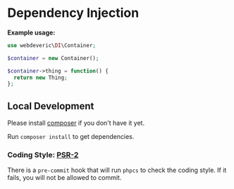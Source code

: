 # Dependency Injection

**Example usage:**

```php
use webdeveric\DI\Container;

$container = new Container();

$container->thing = function() {
  return new Thing;
};
```

## Local Development

Please install [composer](http://getcomposer.org/) if you don't have it yet.

Run `composer install` to get dependencies.

### Coding Style: [PSR-2](http://www.php-fig.org/psr/psr-2/)

There is a `pre-commit` hook that will run `phpcs` to check the coding style.
If it fails, you will not be allowed to commit.
